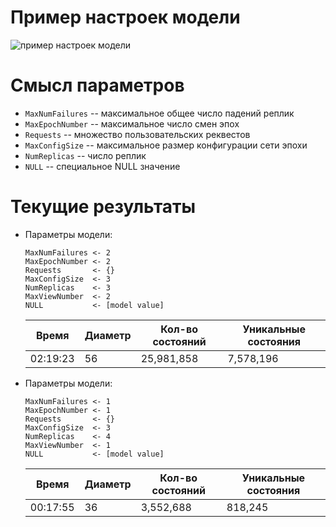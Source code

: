 # Пример настроек модели
![пример настроек модели](https://i.ibb.co/8nyFbny/Screenshot-from-2023-03-25-23-35-17.png)

# Смысл параметров
- `MaxNumFailures` -- максимальное общее число падений реплик
- `MaxEpochNumber` -- максимальное число смен эпох
- `Requests` -- множество пользовательских реквестов
- `MaxConfigSize` -- максимальное размер конфигурации сети эпохи
- `NumReplicas` -- число реплик
- `NULL` -- специальное NULL значение

# Текущие результаты
- Параметры модели:
    ```
    MaxNumFailures <- 2
    MaxEpochNumber <- 2
    Requests       <- {}
    MaxConfigSize  <- 3
    NumReplicas    <- 3
    MaxViewNumber  <- 2
    NULL           <- [model value] 
    ```
    | Время    | Диаметр | Кол-во состояний | Уникальные состояния |
    |----------|---------|------------------|----------------------|
    | 02:19:23 | 56      | 25,981,858       | 7,578,196            |

- Параметры модели:
    ```
    MaxNumFailures <- 1
    MaxEpochNumber <- 1
    Requests       <- {}
    MaxConfigSize  <- 3
    NumReplicas    <- 4
    MaxViewNumber  <- 1
    NULL           <- [model value] 
    ```
    | Время    | Диаметр | Кол-во состояний | Уникальные состояния |
    |----------|---------|------------------|----------------------|
    | 00:17:55 | 36      | 3,552,688        | 818,245              |